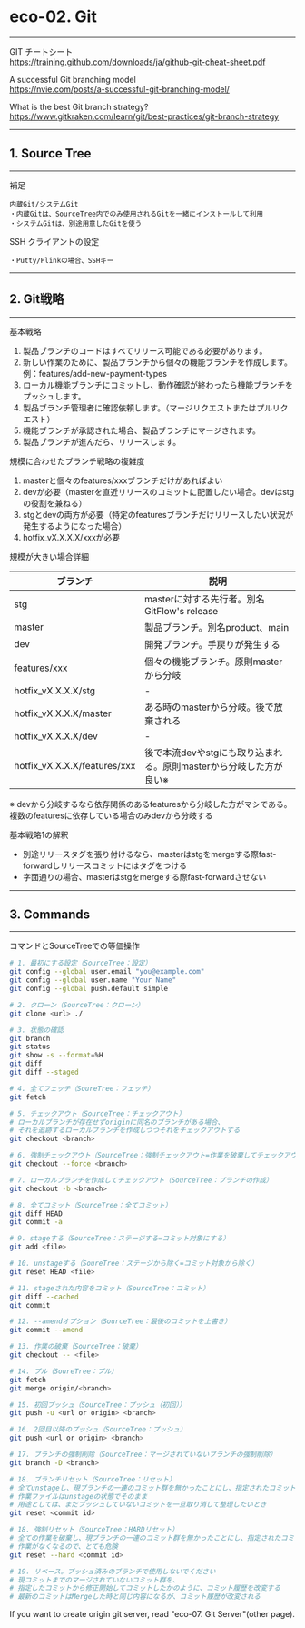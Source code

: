 # eco-02. Git
________________________________________
GIT チートシート  
https://training.github.com/downloads/ja/github-git-cheat-sheet.pdf

A successful Git branching model  
https://nvie.com/posts/a-successful-git-branching-model/

What is the best Git branch strategy?  
https://www.gitkraken.com/learn/git/best-practices/git-branch-strategy
________________________________________
## 1. Source Tree
________________________________________
補足

```text
内蔵Git/システムGit
・内蔵Gitは、SourceTree内でのみ使用されるGitを一緒にインストールして利用
・システムGitは、別途用意したGitを使う
```

SSH クライアントの設定

```text
・Putty/Plinkの場合、SSHキー
```

________________________________________
## 2. Git戦略
________________________________________
基本戦略

1. 製品ブランチのコードはすべてリリース可能である必要があります。
2. 新しい作業のために、製品ブランチから個々の機能ブランチを作成します。例：features/add-new-payment-types
3. ローカル機能ブランチにコミットし、動作確認が終わったら機能ブランチをプッシュします。
4. 製品ブランチ管理者に確認依頼します。（マージリクエストまたはプルリクエスト）
5. 機能ブランチが承認された場合、製品ブランチにマージされます。
6. 製品ブランチが進んだら、リリースします。

規模に合わせたブランチ戦略の複雑度

1. masterと個々のfeatures/xxxブランチだけがあればよい
2. devが必要（masterを直近リリースのコミットに配置したい場合。devはstgの役割を兼ねる）
3. stgとdevの両方が必要（特定のfeaturesブランチだけリリースしたい状況が発生するようになった場合）
4. hotfix_vX.X.X.X/xxxが必要

規模が大きい場合詳細

|ブランチ                    |説明                                       
|----------------------------|-------------------------------------------
|stg                         |masterに対する先行者。別名GitFlow's release
|master                      |製品ブランチ。別名product、main
|dev                         |開発ブランチ。手戻りが発生する
|features/xxx                |個々の機能ブランチ。原則masterから分岐
|hotfix_vX.X.X.X/stg         |-
|hotfix_vX.X.X.X/master      |ある時のmasterから分岐。後で放棄される
|hotfix_vX.X.X.X/dev         |-
|hotfix_vX.X.X.X/features/xxx|後で本流devやstgにも取り込まれる。原則masterから分岐した方が良い※

※ devから分岐するなら依存関係のあるfeaturesから分岐した方がマシである。複数のfeaturesに依存している場合のみdevから分岐する

基本戦略1の解釈

- 別途リリースタグを張り付けるなら、masterはstgをmergeする際fast-forwardしリリースコミットにはタグをつける
- 字面通りの場合、masterはstgをmergeする際fast-forwardさせない

________________________________________
## 3. Commands
________________________________________
コマンドとSourceTreeでの等価操作

```bash
# 1. 最初にする設定（SourceTree：設定）
git config --global user.email "you@example.com"
git config --global user.name "Your Name"
git config --global push.default simple

# 2. クローン（SourceTree：クローン）
git clone <url> ./

# 3. 状態の確認
git branch
git status
git show -s --format=%H
git diff
git diff --staged

# 4. 全てフェッチ（SoureTree：フェッチ）
git fetch

# 5. チェックアウト（SourceTree：チェックアウト）
# ローカルブランチが存在せずoriginに同名のブランチがある場合、
# それを追跡するローカルブランチを作成しつつそれをチェックアウトする
git checkout <branch>

# 6. 強制チェックアウト（SourceTree：強制チェックアウト=作業を破棄してチェックアウト）
git checkout --force <branch>

# 7. ローカルブランチを作成してチェックアウト（SourceTree：ブランチの作成）
git checkout -b <branch>

# 8. 全てコミット（SourceTree：全てコミット）
git diff HEAD
git commit -a

# 9. stageする（SourceTree：ステージする=コミット対象にする）
git add <file>

# 10. unstageする（SoureTree：ステージから除く=コミット対象から除く）
git reset HEAD <file>

# 11. stageされた内容をコミット（SourceTree：コミット）
git diff --cached
git commit

# 12. --amendオプション（SourceTree：最後のコミットを上書き）
git commit --amend

# 13. 作業の破棄（SourceTree：破棄）
git checkout -- <file>

# 14. プル（SoureTree：プル）
git fetch
git merge origin/<branch>

# 15. 初回プッシュ（SourceTree：プッシュ（初回））
git push -u <url or origin> <branch>

# 16. 2回目以降のプッシュ（SourceTree：プッシュ）
git push <url or origin> <branch>

# 17. ブランチの強制削除（SourceTree：マージされていないブランチの強制削除）
git branch -D <branch>

# 18. ブランチリセット（SourceTree：リセット）
# 全てunstageし、現ブランチの一連のコミット群を無かったことにし、指定されたコミットまで戻す
# 作業ファイルはunstageの状態でそのまま
# 用途としては、まだプッシュしていないコミットを一旦取り消して整理したいとき
git reset <commit id>

# 18. 強制リセット（SourceTree：HARDリセット）
# 全ての作業を破棄し、現ブランチの一連のコミット群を無かったことにし、指定されたコミットまで戻す
# 作業がなくなるので、とても危険
git reset --hard <commit id>

# 19. リベース。プッシュ済みのブランチで使用しないでください
# 現コミットまでのマージされていないコミット群を、
# 指定したコミットから修正開始してコミットしたかのように、コミット履歴を改変する
# 最新のコミットはMergeした時と同じ内容になるが、コミット履歴が改変される
```

If you want to create origin git server, read "eco-07. Git Server"(other page).
